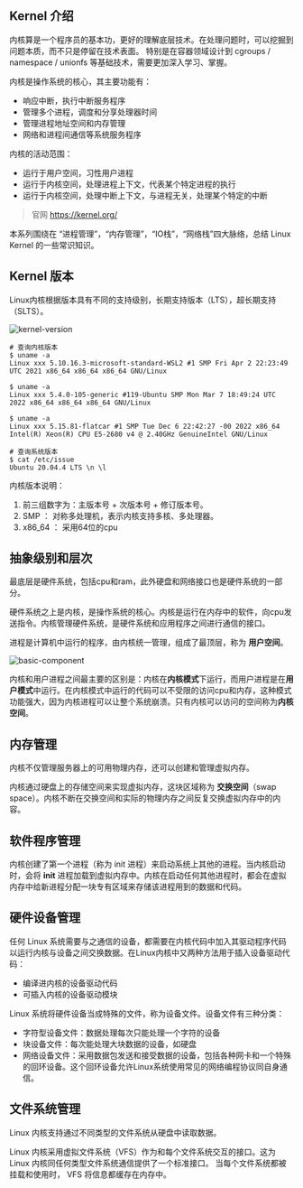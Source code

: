 ## Kernel 介绍


内核算是一个程序员的基本功，更好的理解底层技术。在处理问题时，可以挖掘到问题本质，而不只是停留在技术表面。
特别是在容器领域设计到 cgroups / namespace / unionfs 等基础技术，需要更加深入学习、掌握。

内核是操作系统的核心，其主要功能有：
- 响应中断，执行中断服务程序
- 管理多个进程，调度和分享处理器时间
- 管理进程地址空间和内存管理
- 网络和进程间通信等系统服务程序


内核的活动范围：
- 运行于用户空间，习性用户进程
- 运行于内核空间，处理进程上下文，代表某个特定进程的执行
- 运行于内核空间，处理中断上下文，与进程无关，处理某个特定的中断


> 官网 https://kernel.org/

本系列围绕在 “进程管理”，“内存管理”，“IO栈”，“网络栈”四大脉络，总结 Linux Kernel 的一些常识知识。


## Kernel 版本
Linux内核根据版本具有不同的支持级别，长期支持版本（LTS），超长期支持（SLTS）。

![kernel-version](/assets/img/linux/kernel-version.png)

```
# 查询内核版本
$ uname -a
Linux xxx 5.10.16.3-microsoft-standard-WSL2 #1 SMP Fri Apr 2 22:23:49 UTC 2021 x86_64 x86_64 x86_64 GNU/Linux  

$ uname -a
Linux xxx 5.4.0-105-generic #119-Ubuntu SMP Mon Mar 7 18:49:24 UTC 2022 x86_64 x86_64 x86_64 GNU/Linux

$ uname -a
Linux xxx 5.15.81-flatcar #1 SMP Tue Dec 6 22:42:27 -00 2022 x86_64 Intel(R) Xeon(R) CPU E5-2680 v4 @ 2.40GHz GenuineIntel GNU/Linux

# 查询系统版本
$ cat /etc/issue
Ubuntu 20.04.4 LTS \n \l

```

内核版本说明：
1. 前三组数字为：主版本号 + 次版本号 + 修订版本号。
2. SMP ： 对称多处理机，表示内核支持多核、多处理器。
3. x86_64 ： 采用64位的cpu


## 抽象级别和层次
最底层是硬件系统，包括cpu和ram，此外硬盘和网络接口也是硬件系统的一部分。

硬件系统之上是内核，是操作系统的核心。内核是运行在内存中的软件，向cpu发送指令。内核管理硬件系统，是硬件系统和应用程序之间进行通信的接口。

进程是计算机中运行的程序，由内核统一管理，组成了最顶层，称为 **用户空间**。

![basic-component](/assets/img/linux/basic-component.png)

内核和用户进程之间最主要的区别是：内核在**内核模式**下运行，而用户进程是在**用户模式**中运行。在内核模式中运行的代码可以不受限的访问cpu和内存，这种模式功能强大，因为内核进程可以让整个系统崩溃。只有内核可以访问的空间称为**内核空间**。


## 内存管理
内核不仅管理服务器上的可用物理内存，还可以创建和管理虚拟内存。

内核通过硬盘上的存储空间来实现虚拟内存，这块区域称为 **交换空间**（swap space）。内核不断在交换空间和实际的物理内存之间反复交换虚拟内存中的内容。

## 软件程序管理
内核创建了第一个进程（称为 init 进程）来启动系统上其他的进程。当内核启动时，会将 **init** 进程加载到虚拟内存中。内核在启动任何其他进程时，都会在虚拟内存中给新进程分配一块专有区域来存储该进程用到的数据和代码。

## 硬件设备管理
任何 Linux 系统需要与之通信的设备，都需要在内核代码中加入其驱动程序代码以运行内核与设备之间交换数据。在Linux内核中又两种方法用于插入设备驱动代码：
- 编译进内核的设备驱动代码
- 可插入内核的设备驱动模块

Linux 系统将硬件设备当成特殊的文件，称为设备文件。设备文件有三种分类：
- 字符型设备文件：数据处理每次只能处理一个字符的设备
- 块设备文件：每次能处理大块数据的设备，如硬盘
- 网络设备文件：采用数据包发送和接受数据的设备，包括各种网卡和一个特殊的回环设备。这个回环设备允许Linux系统使用常见的网络编程协议同自身通信。


## 文件系统管理
Linux 内核支持通过不同类型的文件系统从硬盘中读取数据。

Linux 内核采用虚拟文件系统（VFS）作为和每个文件系统交互的接口。这为 Linux 内核同任何类型文件系统通信提供了一个标准接口。
当每个文件系统都被挂载和使用时， VFS 将信息都缓存在内存中。



